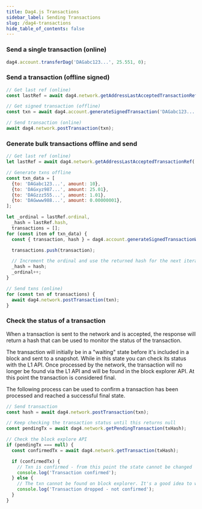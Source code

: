 ```yaml
---
title: Dag4.js Transactions
sidebar_label: Sending Transactions
slug: /dag4-transactions
hide_table_of_contents: false
---
```


### Send a single transaction (online)
```js
dag4.account.transferDag('DAGabc123...', 25.551, 0);
```

### Send a transaction (offline signed)
```js
// Get last ref (online)
const lastRef = await dag4.network.getAddressLastAcceptedTransactionRef('DAGWalletSendingAddress');

// Get signed transaction (offline)
const txn = await dag4.account.generateSignedTransaction('DAGabc123...', 25.551, 0, lastRef);

// Send transaction (online)
await dag4.network.postTransaction(txn);
```

### Generate bulk transactions offline and send
```js
// Get last ref (online)
let lastRef = await dag4.network.getAddressLastAcceptedTransactionRef('DAGWalletSendingAddress');

// Generate txns offline
const txn_data = [
  {to: 'DAGabc123...', amount: 10},
  {to: 'DAGxyz987...', amount: 25.01},
  {to: 'DAGzzz555...', amount: 1.01},
  {to: 'DAGwww988...', amount: 0.00000001},
];

let _ordinal = lastRef.ordinal,
  _hash = lastRef.hash,
  transactions = [];
for (const item of txn_data) {
  const { transaction, hash } = dag4.account.generateSignedTransactionWithHash(item.to, item.amount, 0.00000001, {ordinal: _ordinal, hash: _hash});

  transactions.push(transaction);

  // Increment the ordinal and use the returned hash for the next iteration of the loop
  _hash = hash;
  _ordinal++;
}

// Send txns (online)
for (const txn of transactions) {
  await dag4.network.postTransaction(txn);
}
```

### Check the status of a transaction
When a transaction is sent to the network and is accepted, the response will return a hash that can be used to monitor the status of the transaction. 

The transaction will initially be in a "waiting" state before it's included in a block and sent to a snapshot. While in this state you can check its status with the L1 API. Once processed by the network, the transaction will no longer be found via the L1 API and will be found in the block explorer API. At this point the transaction is considered final. 

The following process can be used to confirm a transaction has been processed and reached a successful final state. 
```js
// Send transaction
const hash = await dag4.network.postTransaction(txn);

// Keep checking the transaction status until this returns null
const pendingTx = await dag4.network.getPendingTransaction(txHash);

// Check the block explore API
if (pendingTx === null) {
  const confirmedTx = await dag4.network.getTransaction(txHash);

  if (confirmedTx) {
    // Txn is confirmed - from this point the state cannot be changed
    console.log('Transaction confirmed');
  } else {
    // The txn cannot be found on block explorer. It's a good idea to wait several seconds and try again to confirm the txn has actually been dropped
    console.log('Transaction dropped - not confirmed');
  }
}
```
